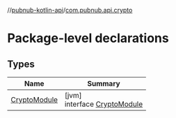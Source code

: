 //[pubnub-kotlin-api](../../index.md)/[com.pubnub.api.crypto](index.md)

# Package-level declarations

## Types

| Name | Summary |
|---|---|
| [CryptoModule](-crypto-module/index.md) | [jvm]<br>interface [CryptoModule](-crypto-module/index.md) |
